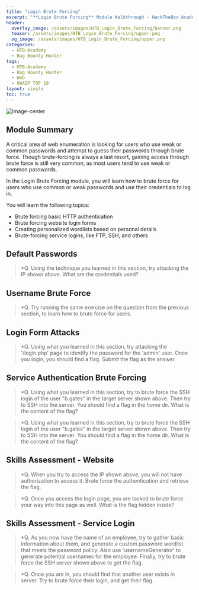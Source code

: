 ```yaml
---
title: "Login Brute Forcing"
excerpt: "**Login Brute Forcing** Module Walkthrough - HackTheBox Academy"
header:
  overlay_image: /assets/images/HTB_Login_Brute_Forcing/banner.png
  teaser: /assets/images/HTB_Login_Brute_Forcing/upper.png
  og_image: /assets/images/HTB_Login_Brute_Forcing/upper.png
categories:
  - HTB-Academy
  - Bug Bounty Hunter
tags:
  - HTB-Academy
  - Bug Bounty Hunter
  - Web
  - OWASP TOP 10
layout: single
toc: true
---
```

![image-center](\assets\images\HTB_looking_glass\upper.png)
## Module Summary
A critical area of web enumeration is looking for users who use weak or common passwords and attempt to guess their passwords through brute force. Though brute-forcing is always a last resort, gaining access through brute force is still very common, as most users tend to use weak or common passwords.

In the Login Brute Forcing module, you will learn how to brute force for users who use common or weak passwords and use their credentials to log in.

You will learn the following topics:

  - Brute forcing basic HTTP authentication
  - Brute forcing website login forms
  - Creating personalized wordlists based on personal details
  - Brute-forcing service logins, like FTP, SSH, and others

## Default Passwords

>*Q. Using the technique you learned in this section, try attacking the IP shown above. What are the credentials used?

## Username Brute Force

>*Q. Try running the same exercise on the question from the previous section, to learn how to brute force for users.

## Login Form Attacks

>*Q. Using what you learned in this section, try attacking the '/login.php' page to identify the password for the 'admin' user. Once you login, you should find a flag. Submit the flag as the answer.

## Service Authentication Brute Forcing

>*Q. Using what you learned in this section, try to brute force the SSH login of the user "b.gates" in the target server shown above. Then try to SSH into the server. You should find a flag in the home dir. What is the content of the flag?

>*Q. Using what you learned in this section, try to brute force the SSH login of the user "b.gates" in the target server shown above. Then try to SSH into the server. You should find a flag in the home dir. What is the content of the flag?

## Skills Assessment - Website

>*Q. When you try to access the IP shown above, you will not have authorization to access it. Brute force the authentication and retrieve the flag.

>*Q. Once you access the login page, you are tasked to brute force your way into this page as well. What is the flag hidden inside?

## Skills Assessment - Service Login

>*Q. As you now have the name of an employee, try to gather basic information about them, and generate a custom password wordlist that meets the password policy. Also use 'usernameGenerator' to generate potential usernames for the employee. Finally, try to brute force the SSH server shown above to get the flag.

>*Q. Once you are in, you should find that another user exists in server. Try to brute force their login, and get their flag.
